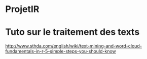 # ProjetIR
# Tuto sur le traitement des texts
http://www.sthda.com/english/wiki/text-mining-and-word-cloud-fundamentals-in-r-5-simple-steps-you-should-know
